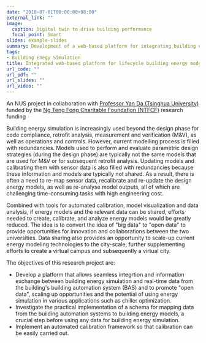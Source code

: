 ```yaml
---
date: "2018-07-01T00:00:00+08:00"
external_link: ""
image:
  caption: Digital twin to drive building performance
  focal_point: Smart
slides: example-slides
summary: Development of a web-based platform for integrating building energy simulation and IoT data. A collaborative project Professor Yan Da (Tsinghua University).
tags:
- Building Enegy Simulation
title: Integrated web-based platform for lifecycle building energy modeling
url_code: ""
url_pdf: ""
url_slides: ""
url_video: ""
---
```

An NUS project in collaboration with [Professor Yan Da (Tsinghua University)](http://www.arch.tsinghua.edu.cn/info/Building%20Science%20and%20Technology/1818) funded by the [Ng Teng Fong Charitable Foundation (NTFCF)](https://www.ntfcf.org.hk/our-initiase/) research funding

Building energy simulation is increasingly used beyond the design phase for code compliance, retrofit analysis, measurement and verification (M&V), as well as operations and controls. However, current modelling process is filled with redundancies. Models used to perform and evaluate parametric design strategies (during the design phase) are typically not the same models that are used for M&V or for subsequent retrofit analysis. Updating models and calibrating them with sensor data is also filled with redundancies because these information and models are typically not shared. As a result, there is often a need to re-map sensor data, recalibrate and re-update the design energy models, as well as re-analyse model outputs, all of which are challenging time-consuming tasks with high engineering cost. 

Combined with tools for automated calibration, model visualization and data analysis, if energy models and the relevant data can be shared, efforts needed to create, calibrate, and analyze energy models would be greatly reduced. The idea is to convert the idea of "big data" to "open data" to provide opportunities for innovation and collaborations between the two universities. Data sharing also provides an opportunity to scale-up current energy modeling technologies to the city-scale, further supplementing efforts to create a virtual campus and subsequently a virtual city.

The objectives of this research project are:
<ul>
 <li>Develop a platform that allows seamless integrtion and information exchange between building energy simulation and real-time data from the building's building automation system (BAS) and to promote "open data", scaling up opportunities and the potential of using energy simulation in various applications such as chiller optimization.</li>
 <li>Investigate the practical implementation of a schema for mapping data from the building automation systems to building energy models, a crucial step before using any data for building energy simulation.</li>
 <li>Implement an automated calibration framework so that calibration can be easily carried out.</li>
</ul>



